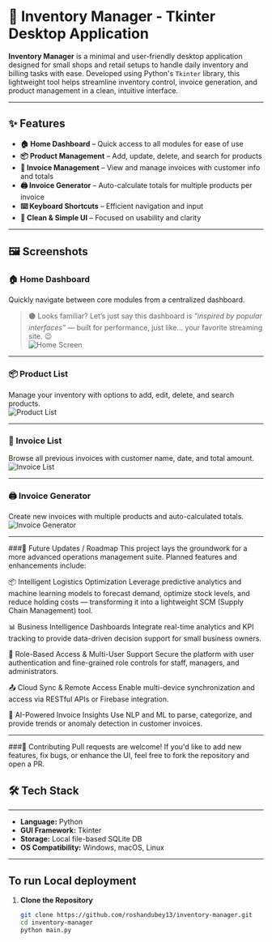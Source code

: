 # 🧾 Inventory Manager - Tkinter Desktop Application

**Inventory Manager** is a minimal and user-friendly desktop application designed for small shops and retail setups to handle daily inventory and billing tasks with ease. Developed using Python's `Tkinter` library, this lightweight tool helps streamline inventory control, invoice generation, and product management in a clean, intuitive interface.

---

## ✨ Features

- **🏠 Home Dashboard** – Quick access to all modules for ease of use  
- **📦 Product Management** – Add, update, delete, and search for products  
- **🧾 Invoice Management** – View and manage invoices with customer info and totals  
- **🖨️ Invoice Generator** – Auto-calculate totals for multiple products per invoice  
- **⌨️ Keyboard Shortcuts** – Efficient navigation and input  
- **🧼 Clean & Simple UI** – Focused on usability and clarity

---

## 🖼️ Screenshots

### 🏠 Home Dashboard  
Quickly navigate between core modules from a centralized dashboard.  
> 🟠 Looks familiar? Let’s just say this dashboard is *"inspired by popular interfaces"* — built for performance, just like… your favorite streaming site. 😉  
![Home Screen](https://github.com/user-attachments/assets/f71d4b82-ac29-4df2-9e40-7a5dc6493540)

---

### 📦 Product List  
Manage your inventory with options to add, edit, delete, and search products.  
![Product List](https://github.com/user-attachments/assets/0f11e8fb-d4a0-4695-98ed-89129e9c4a36)

---

### 🧾 Invoice List  
Browse all previous invoices with customer name, date, and total amount.  
![Invoice List](https://github.com/user-attachments/assets/72563b31-11a9-4298-82ae-4ff285885277)

---

### 🖨️ Invoice Generator  
Create new invoices with multiple products and auto-calculated totals.  
![Invoice Generator](https://github.com/user-attachments/assets/f41982d7-338d-4ce8-95c9-cb07ec0832f7)

---

###🔮 Future Updates / Roadmap
This project lays the groundwork for a more advanced operations management suite. Planned features and enhancements include:

📦 Intelligent Logistics Optimization
Leverage predictive analytics and machine learning models to forecast demand, optimize stock levels, and reduce holding costs — transforming it into a lightweight SCM (Supply Chain Management) tool.

📊 Business Intelligence Dashboards
Integrate real-time analytics and KPI tracking to provide data-driven decision support for small business owners.

🔐 Role-Based Access & Multi-User Support
Secure the platform with user authentication and fine-grained role controls for staff, managers, and administrators.

📤 Cloud Sync & Remote Access
Enable multi-device synchronization and access via RESTful APIs or Firebase integration.

🧠 AI-Powered Invoice Insights
Use NLP and ML to parse, categorize, and provide trends or anomaly detection in customer invoices.

---

###🤝 Contributing
Pull requests are welcome! If you'd like to add new features, fix bugs, or enhance the UI, feel free to fork the repository and open a PR.
## 🛠️ Tech Stack

---

- **Language:** Python  
- **GUI Framework:** Tkinter  
- **Storage:** Local file-based SQLite DB  
- **OS Compatibility:** Windows, macOS, Linux

---

## To run Local deployment

1. **Clone the Repository**
   ```bash
   git clone https://github.com/roshandubey13/inventory-manager.git
   cd inventory-manager
   python main.py
